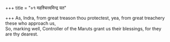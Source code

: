 +++
title = "०१ महश्चित्त्वमिन्द्र यत"

+++
As, Indra, from great treason thou protectest, yea, from great treachery these who approach us,  
     So, marking well, Controller of the Maruts grant us their blessings, for they are thy dearest.